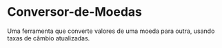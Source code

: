 # Conversor-de-Moedas
 Uma ferramenta que converte valores de uma moeda para outra, usando taxas de câmbio atualizadas.
